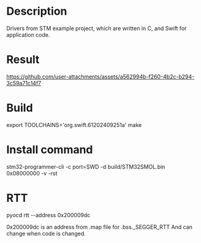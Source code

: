 # Description
Drivers from STM example project, which are written in C, and Swift for application code.

# Result
https://github.com/user-attachments/assets/a562994b-f260-4b2c-b294-3c59a71c14f7

# Build
export TOOLCHAINS='org.swift.61202409251a'
make

# Install command
stm32-programmer-cli -c port=SWD -d build/STM32SMOL.bin 0x08000000 -v -rst

# RTT
pyocd rtt --address 0x200009dc

0x200009dc is an address from .map file for .bss._SEGGER_RTT
And can change when code is changed.
